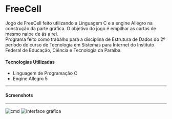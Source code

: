 FreeCell
========

Jogo de FreeCell feito utilizando a Linguagem C e a engine Allegro na construção da parte gráfica.
O objetivo do jogo é empilhar as cartas de mesmo naipe de ás a rei.<br>
Programa feito como trabalho para a disciplina de Estrutura de Dados  do 2º período do curso de Tecnologia em Sistemas para Internet do Instituto Federal de Educação, Ciência e Tecnologia da 
Paraíba.

<h4>Tecnologias Utilizadas</h4>
<ul>
  <li>Linguagem de Programação C</li>
  <li>Engine Allegro 5</li>
</ul>
<hr>
<h4>Screenshots</h4>
<hr>
<img src="https://raw.github.com/GianCarlosB/FreeCell/master/screenshots/img02.png" alt="cmd"/>
<img src="https://raw.github.com/GianCarlosB/FreeCell/master/screenshots/img01.png" alt="interface gráfica"/>
